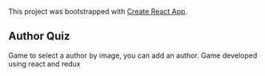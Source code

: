 This project was bootstrapped with [Create React App](https://github.com/facebook/create-react-app).

## Author Quiz

Game to select a author by image, you can add an author.
Game developed using react and redux


